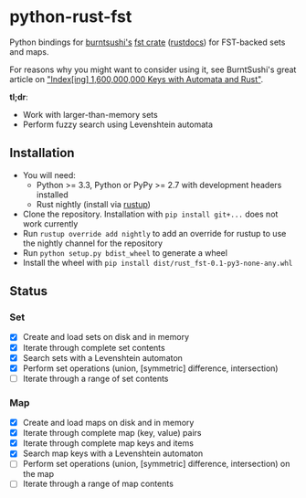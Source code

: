 # python-rust-fst

Python bindings for [burntsushi's][1] [fst crate][2] ([rustdocs][3])
for FST-backed sets and maps.

For reasons why you might want to consider using it, see BurntSushi's great
article on ["Index[ing] 1,600,000,000 Keys with Automata and Rust"][4].

**tl;dr**:
- Work with larger-than-memory sets
- Perform fuzzy search using Levenshtein automata

## Installation
- You will need:
    * Python >= 3.3, Python or PyPy >= 2.7 with development headers installed
    * Rust nightly (install via [rustup][5])
- Clone the repository. Installation with `pip install git+...` does not work
  currently
- Run `rustup override add nightly` to add an override for rustup to use the
  nightly channel for the repository
- Run `python setup.py bdist_wheel` to generate a wheel
- Install the wheel with `pip install dist/rust_fst-0.1-py3-none-any.whl`


## Status
### Set
- [x]  Create and load sets on disk and in memory
- [x]  Iterate through complete set contents
- [x]  Search sets with a Levenshtein automaton
- [x]  Perform set operations (union, [symmetric] difference, intersection)
- [ ]  Iterate through a range of set contents

### Map
- [X]  Create and load maps on disk and in memory
- [X]  Iterate through complete map (key, value) pairs
- [X]  Iterate through complete map keys and items
- [X]  Search map keys with a Levenshtein automaton
- [ ]  Perform set operations (union, [symmetric] difference, intersection)
       on the map
- [ ]  Iterate through a range of map contents

[1]: http://blog.burntsushi.net/transducers/
[2]: https://github.com/BurntSushi/fst
[3]: http://burntsushi.net/rustdoc/fst/
[4]: http://blog.burntsushi.net/transducers/
[5]: https://www.rustup.rs/

